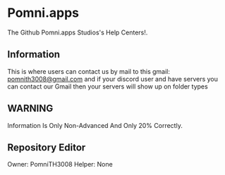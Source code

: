 # Pomni.apps

The Github Pomni.apps Studios's Help Centers!. 

## Information
This is where users can contact us by mail to this gmail: pomnith3008@gmail.com and if your discord user and have servers you can contact our Gmail then your servers will show up on folder types
## WARNING
Information Is Only Non-Advanced And Only 20% Correctly.

## Repository Editor
Owner: PomniTH3008
Helper: None
